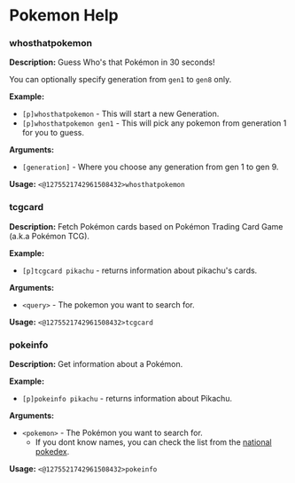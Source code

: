 # Pokemon Help

### whosthatpokemon

**Description:** Guess Who's that Pokémon in 30 seconds!

You can optionally specify generation from `gen1` to `gen8` only.

**Example:**
- `[p]whosthatpokemon` - This will start a new Generation.
- `[p]whosthatpokemon gen1` - This will pick any pokemon from generation 1 for you to guess.

**Arguments:**
- `[generation]` - Where you choose any generation from gen 1 to gen 9.

**Usage:** `<@1275521742961508432>whosthatpokemon`

### tcgcard

**Description:** Fetch Pokémon cards based on Pokémon Trading Card Game (a.k.a Pokémon TCG).

**Example:**
- `[p]tcgcard pikachu` - returns information about pikachu's cards.

**Arguments:**
- `<query>` - The pokemon you want to search for.

**Usage:** `<@1275521742961508432>tcgcard`

### pokeinfo

**Description:** Get information about a Pokémon.

**Example:**
- `[p]pokeinfo pikachu` - returns information about Pikachu.

**Arguments:**
- `<pokemon>` - The Pokémon you want to search for.
    - If you dont know names, you can check the list from the [national pokedex](https://pokemondb.net/pokedex/national).

**Usage:** `<@1275521742961508432>pokeinfo`

